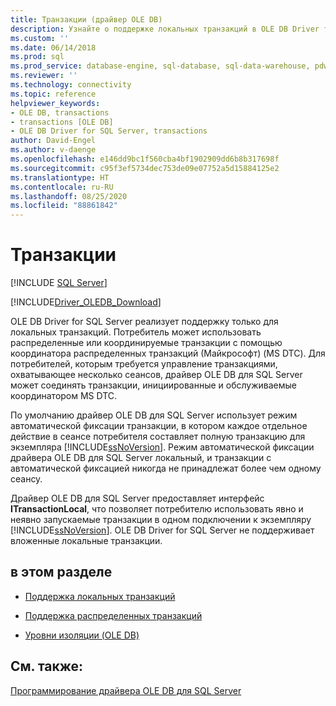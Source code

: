 ```yaml
---
title: Транзакции (драйвер OLE DB)
description: Узнайте о поддержке локальных транзакций в OLE DB Driver for SQL Server. Используйте для распределенных транзакций координатор распределенных транзакций Microsoft.
ms.custom: ''
ms.date: 06/14/2018
ms.prod: sql
ms.prod_service: database-engine, sql-database, sql-data-warehouse, pdw
ms.reviewer: ''
ms.technology: connectivity
ms.topic: reference
helpviewer_keywords:
- OLE DB, transactions
- transactions [OLE DB]
- OLE DB Driver for SQL Server, transactions
author: David-Engel
ms.author: v-daenge
ms.openlocfilehash: e146dd9bc1f560cba4bf1902909dd6b8b317698f
ms.sourcegitcommit: c95f3ef5734dec753de09e07752a5d15884125e2
ms.translationtype: HT
ms.contentlocale: ru-RU
ms.lasthandoff: 08/25/2020
ms.locfileid: "88861842"
---
```

# <a name="transactions"></a>Транзакции
[!INCLUDE [SQL Server](../../../includes/applies-to-version/sql-asdb-asdbmi-asa-pdw.md)]

[!INCLUDE[Driver_OLEDB_Download](../../../includes/driver_oledb_download.md)]

  OLE DB Driver for SQL Server реализует поддержку только для локальных транзакций. Потребитель может использовать распределенные или координируемые транзакции с помощью координатора распределенных транзакций (Майкрософт) (MS DTC). Для потребителей, которым требуется управление транзакциями, охватывающее несколько сеансов, драйвер OLE DB для SQL Server может соединять транзакции, инициированные и обслуживаемые координатором MS DTC.  
  
 По умолчанию драйвер OLE DB для SQL Server использует режим автоматической фиксации транзакции, в котором каждое отдельное действие в сеансе потребителя составляет полную транзакцию для экземпляра [!INCLUDE[ssNoVersion](../../../includes/ssnoversion-md.md)]. Режим автоматической фиксации драйвера OLE DB для SQL Server локальный, и транзакции с автоматической фиксацией никогда не принадлежат более чем одному сеансу.  
  
 Драйвер OLE DB для SQL Server предоставляет интерфейс **ITransactionLocal**, что позволяет потребителю использовать явно и неявно запускаемые транзакции в одном подключении к экземпляру [!INCLUDE[ssNoVersion](../../../includes/ssnoversion-md.md)]. OLE DB Driver for SQL Server не поддерживает вложенные локальные транзакции.  
  
## <a name="in-this-section"></a>в этом разделе  
  
-   [Поддержка локальных транзакций](../../oledb/ole-db-transactions/supporting-local-transactions.md)  
  
-   [Поддержка распределенных транзакций](../../oledb/ole-db-transactions/supporting-distributed-transactions.md)  
  
-   [Уровни изоляции (OLE DB)](../../oledb/ole-db-transactions/isolation-levels-ole-db.md)  
  
## <a name="see-also"></a>См. также:  
 [Программирование драйвера OLE DB для SQL Server](../../oledb/ole-db/oledb-driver-for-sql-server-programming.md)  
  
  
